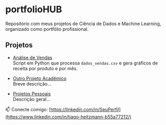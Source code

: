# portfolioHUB
Repositório com meus projetos de Ciência de Dados e Machine Learning, organizado como portfólio profissional.
## Projetos

- [Análise de Vendas](academicos/analise-vendas)  
  Script em Python que processa `dados_vendas.csv` e gera gráficos de receita por produto e por mês.

- [Outro Projeto Acadêmico](academicos/outro-projeto)  
  Breve descrição…

- [Projetos Pessoais](pessoais/)  
  Descrição geral…

📫 Conecte comigo: [https://linkedin.com/in/SeuPerfil](https://www.linkedin.com/in/tiago-heitzmann-b55a77212/)
